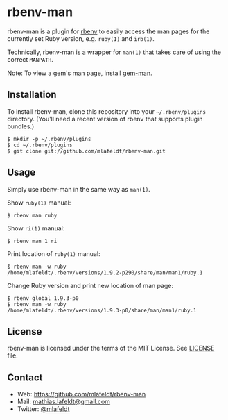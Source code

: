 rbenv-man
=========

rbenv-man is a plugin for [rbenv] to easily access the man pages for the
currently set Ruby version, e.g. `ruby(1)` and `irb(1)`.

Technically, rbenv-man is a wrapper for `man(1)` that takes care of using the
correct `MANPATH`.

Note: To view a gem's man page, install [gem-man].


Installation
------------

To install rbenv-man, clone this repository into your `~/.rbenv/plugins`
directory. (You'll need a recent version of rbenv that supports plugin
bundles.)

    $ mkdir -p ~/.rbenv/plugins
    $ cd ~/.rbenv/plugins
    $ git clone git://github.com/mlafeldt/rbenv-man.git


Usage
-----

Simply use rbenv-man in the same way as `man(1)`.

Show `ruby(1)` manual:

    $ rbenv man ruby

Show `ri(1)` manual:

    $ rbenv man 1 ri

Print location of `ruby(1)` manual:

    $ rbenv man -w ruby
    /home/mlafeldt/.rbenv/versions/1.9.2-p290/share/man/man1/ruby.1

Change Ruby version and print new location of man page:

    $ rbenv global 1.9.3-p0
    $ rbenv man -w ruby
    /home/mlafeldt/.rbenv/versions/1.9.3-p0/share/man/man1/ruby.1


License
-------

rbenv-man is licensed under the terms of the MIT License. See [LICENSE] file.


Contact
-------

* Web: <https://github.com/mlafeldt/rbenv-man>
* Mail: <mathias.lafeldt@gmail.com>
* Twitter: [@mlafeldt](https://twitter.com/mlafeldt)


[LICENSE]: https://github.com/mlafeldt/rbenv-man/blob/master/LICENSE
[gem-man]: https://github.com/defunkt/gem-man
[rbenv]: https://github.com/sstephenson/rbenv

